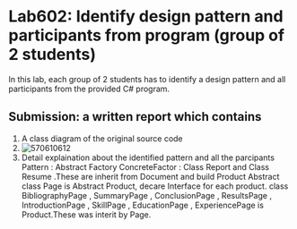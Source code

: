 ﻿# Lab602: Identify design pattern and participants from program (group of 2 students)

In this lab, each group of 2 students has to identify a design pattern and all participants 
from the provided C# program. 

## Submission: a written report which contains

1. A class diagram of the original source code
2.  ![570610612](https://scontent-kul1-1.xx.fbcdn.net/hphotos-xap1/v/t34.0-12/804543_537738246381622_749512458_n.jpg?oh=7f3aa4fa69bcb20885084b05b5f6ad6c&oe=5621A04F)
2. Detail explaination about the identified pattern and all the parcipants
  Pattern : Abstract Factory
  ConcreteFactor : Class Report and Class Resume .These are inherit from Document and build Product
  Abstract class Page is Abstract Product, decare Interface for each product.
  class BibliographyPage , SummaryPage , ConclusionPage , ResultsPage , IntroductionPage ,
  SkillPage , EducationPage , ExperiencePage is Product.These was interit by Page.
